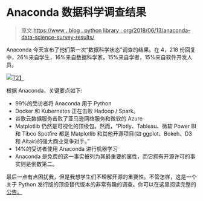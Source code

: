 # Anaconda 数据科学调查结果

> 原文:[https://www . blog . python library . org/2018/06/13/anaconda-data-science-survey-results/](https://www.blog.pythonlibrary.org/2018/06/13/anaconda-data-science-survey-results/)

Anaconda 今天宣布了他们第一次“数据科学状态”调查的结果。在 4，218 份回复中，26%来自学生，16%来自数据科学家，15%来自学者，15%来自软件开发人员。

[![](../Images/f301a372de48270b05f32e1fcbc76882.png)T2】](https://www.blog.pythonlibrary.org/wp-content/uploads/2018/06/anaconda_results.png)

根据 Anaconda，关键要点如下:

*   99%的受访者将 Anaconda 用于 Python
*   Docker 和 Kubernetes 正在击败 Hadoop / Spark。
*   谷歌云数据服务击败了亚马逊网络服务和微软的 Azure
*   Matplotlib 仍然是可视化的顶级包。然而，“Plotly、Tableau、微软 Power BI 和 Tibco Spotfire 都是 Matplotlib 和其他开源项目(如 ggplot、Bokeh、D3 和 Altair)的强大商业竞争对手。”
*   14%的受访者使用 Anaconda 进行机器学习
*   Anaconda 是免费的这一事实被列为其最重要的属性，而它拥有开源许可的事实则是倒数第二。

最后一点有点困扰我，但是我想学生们不理解开源的重要性。不管怎样，这是一个关于 Python 发行版的顶级替代版本的非常有趣的调查。你可以在这里阅读完整的[公告。](https://www.anaconda.com/blog/developer-blog/anaconda-2018-state-of-data-science-report-released/)